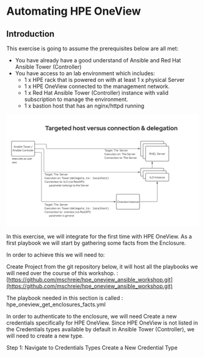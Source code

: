 # Automating HPE OneView

## Introduction

This exercise is going to assume the prerequisites below are all met:

* You have already have a good understand of Ansible and Red Hat Ansible Tower (Controller)
* You have access to an lab environment which includes:
    * 1 x HPE rack that is powered on with at least 1 x physical Server
    * 1 x HPE OneView connected to the management network.
    * 1 x Red Hat Ansible Tower (Controller) instance with valid subscription to manage the environment.
    * 1 x bastion host that has an nginx/httpd running

![ans-wksp-01](/images/ansible-workshop-illustration-04.png)


In this exercise, we will integrate for the first time with HPE OneView. As a first playbook we will start by gathering some facts from the Enclosure.

In order to achieve this we will need to:

Create Project from the git repository below, it will host all the playbooks we will need over the course of this workshop.
: [https://github.com/mschreie/hpe_oneview_ansible_workshop.git](https://github.com/mschreie/hpe_oneview_ansible_workshop.git)

The playbook needed in this section is called :  hpe_oneview_get_enclosures_facts.yml

In order to authenticate to the enclosure, we will need Create a new credentials specifically for HPE OneView.
Since HPE OneView is not listed in the Credentials types available by default in Ansible Tower (Controller), we will need to create a new type.


Step 1:
Navigate to Credentials Types
Create a New Credential Type 

